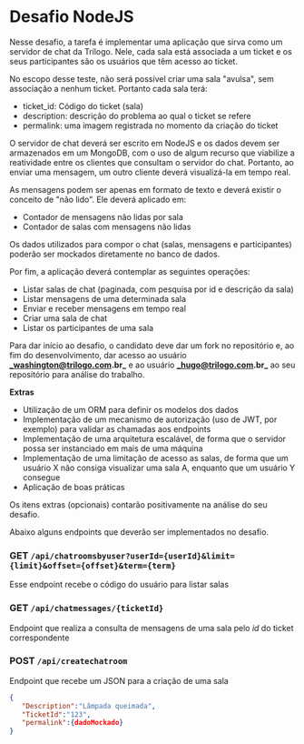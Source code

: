 # Desafio NodeJS #

Nesse desafio, a tarefa é implementar uma aplicação que sirva como um servidor de chat da Trílogo. Nele, cada sala está associada a um ticket e os seus participantes são os usuários que têm acesso ao ticket.

No escopo desse teste, não será possível criar uma sala "avulsa", sem associação a nenhum ticket. Portanto cada sala terá:

* ticket_id: Código do ticket (sala)
* description: descrição do problema ao qual o ticket se refere
* permalink: uma imagem registrada no momento da criação do ticket

O servidor de chat deverá ser escrito em NodeJS e os dados devem ser armazenados em um MongoDB, com o uso de algum recurso que viabilize a reatividade entre os clientes que consultam o servidor do chat. Portanto, ao enviar uma mensagem, um outro cliente deverá visualizá-la em tempo real.

As mensagens podem ser apenas em formato de texto e deverá existir o conceito de "não lido". Ele deverá aplicado em:

* Contador de mensagens não lidas por sala
* Contador de salas com mensagens não lidas

Os dados utilizados para compor o chat (salas, mensagens e participantes) poderão ser mockados diretamente no banco de dados.

Por fim, a aplicação deverá contemplar as seguintes operações:

* Listar salas de chat (paginada, com pesquisa por id e descrição da sala)
* Listar mensagens de uma determinada sala
* Enviar e receber mensagens em tempo real
* Criar uma sala de chat
* Listar os participantes de uma sala

Para dar início ao desafio, o candidato deve dar um fork no repositório e, ao fim do desenvolvimento, dar acesso ao usuário **_washington@trilogo.com.br_** e ao usuário **_hugo@trilogo.com.br_** ao seu repositório para análise do trabalho.

**Extras**

* Utilização de um ORM para definir os modelos dos dados
* Implementação de um mecanismo de autorização (uso de JWT, por exemplo) para validar as chamadas aos endpoints
* Implementação de uma arquitetura escalável, de forma que o servidor possa ser instanciado em mais de uma máquina
* Implementação de uma limitação de acesso as salas, de forma que um usuário X não consiga visualizar uma sala A, enquanto que um usuário Y consegue
* Aplicação de boas práticas

Os itens extras (opcionais) contarão positivamente na análise do seu desafio.

Abaixo alguns endpoints que deverão ser implementados no desafio.

### GET `/api/chatroomsbyuser?userId={userId}&limit={limit}&offset={offset}&term={term}`
Esse endpoint recebe o código do usuário para listar salas

### GET `/api/chatmessages/{ticketId}`
Endpoint que realiza a consulta de mensagens de uma sala pelo _id_ do ticket correspondente

### POST `/api/createchatroom`
Endpoint que recebe um JSON para a criação de uma sala

```json
{
   "Description":"Lâmpada queimada",
   "TicketId":"123",
   "permalink":{dadoMockado}
}
```
